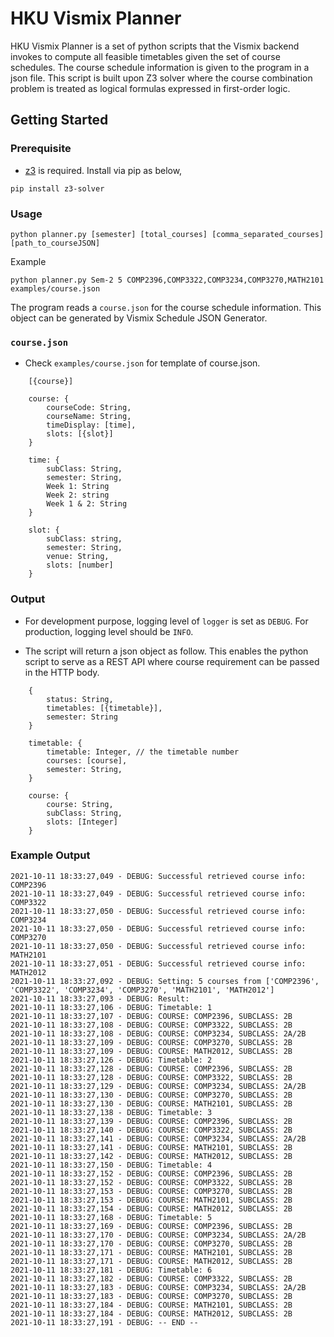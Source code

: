 # HKU Vismix Planner  

HKU Vismix Planner is a set of python scripts that the Vismix backend invokes to compute all feasible timetables given the set of course schedules. The course schedule information is given to the program in a json file. This script is built upon Z3 solver where the course combination problem is treated as logical formulas expressed in first-order logic. 

## Getting Started

### Prerequisite

- [z3](https://github.com/Z3Prover/z3) is required. Install via pip as below,

```
pip install z3-solver
```

### Usage

```
python planner.py [semester] [total_courses] [comma_separated_courses] [path_to_courseJSON] 
```

Example

```
python planner.py Sem-2 5 COMP2396,COMP3322,COMP3234,COMP3270,MATH2101 examples/course.json
```

The program reads a `course.json` for the course schedule information. This object can be generated by Vismix Schedule JSON Generator. 

### `course.json`
- Check `examples/course.json` for template of course.json.

```
    [{course}]

    course: {
        courseCode: String,
        courseName: String,
        timeDisplay: [time],
        slots: [{slot}]
    }

    time: {
        subClass: String,
        semester: String,
        Week 1: String
        Week 2: string
        Week 1 & 2: String
    }

    slot: {
        subClass: string,
        semester: String,
        venue: String,
        slots: [number]
    }

```

### Output
- For development purpose, logging level of `logger` is set as `DEBUG`. For production, logging level should be `INFO`.

- The script will return a json object as follow. This enables the python script to serve as a REST API where course requirement can be passed in the HTTP body.
```
    {
        status: String,
        timetables: [{timetable}],
        semester: String
    }

    timetable: {
        timetable: Integer, // the timetable number
        courses: [course],
        semester: String,
    }

    course: {
        course: String,
        subClass: String,
        slots: [Integer]
    }
```

### Example Output
```
2021-10-11 18:33:27,049 - DEBUG: Successful retrieved course info: COMP2396
2021-10-11 18:33:27,049 - DEBUG: Successful retrieved course info: COMP3322
2021-10-11 18:33:27,050 - DEBUG: Successful retrieved course info: COMP3234
2021-10-11 18:33:27,050 - DEBUG: Successful retrieved course info: COMP3270
2021-10-11 18:33:27,050 - DEBUG: Successful retrieved course info: MATH2101
2021-10-11 18:33:27,051 - DEBUG: Successful retrieved course info: MATH2012
2021-10-11 18:33:27,092 - DEBUG: Setting: 5 courses from ['COMP2396', 'COMP3322', 'COMP3234', 'COMP3270', 'MATH2101', 'MATH2012']
2021-10-11 18:33:27,093 - DEBUG: Result: 
2021-10-11 18:33:27,106 - DEBUG: Timetable: 1
2021-10-11 18:33:27,107 - DEBUG: COURSE: COMP2396, SUBCLASS: 2B
2021-10-11 18:33:27,108 - DEBUG: COURSE: COMP3322, SUBCLASS: 2B
2021-10-11 18:33:27,108 - DEBUG: COURSE: COMP3234, SUBCLASS: 2A/2B
2021-10-11 18:33:27,109 - DEBUG: COURSE: COMP3270, SUBCLASS: 2B
2021-10-11 18:33:27,109 - DEBUG: COURSE: MATH2012, SUBCLASS: 2B
2021-10-11 18:33:27,126 - DEBUG: Timetable: 2
2021-10-11 18:33:27,128 - DEBUG: COURSE: COMP2396, SUBCLASS: 2B
2021-10-11 18:33:27,128 - DEBUG: COURSE: COMP3322, SUBCLASS: 2B
2021-10-11 18:33:27,129 - DEBUG: COURSE: COMP3234, SUBCLASS: 2A/2B
2021-10-11 18:33:27,130 - DEBUG: COURSE: COMP3270, SUBCLASS: 2B
2021-10-11 18:33:27,130 - DEBUG: COURSE: MATH2101, SUBCLASS: 2B
2021-10-11 18:33:27,138 - DEBUG: Timetable: 3
2021-10-11 18:33:27,139 - DEBUG: COURSE: COMP2396, SUBCLASS: 2B
2021-10-11 18:33:27,140 - DEBUG: COURSE: COMP3322, SUBCLASS: 2B
2021-10-11 18:33:27,141 - DEBUG: COURSE: COMP3234, SUBCLASS: 2A/2B
2021-10-11 18:33:27,141 - DEBUG: COURSE: MATH2101, SUBCLASS: 2B
2021-10-11 18:33:27,142 - DEBUG: COURSE: MATH2012, SUBCLASS: 2B
2021-10-11 18:33:27,150 - DEBUG: Timetable: 4
2021-10-11 18:33:27,152 - DEBUG: COURSE: COMP2396, SUBCLASS: 2B
2021-10-11 18:33:27,152 - DEBUG: COURSE: COMP3322, SUBCLASS: 2B
2021-10-11 18:33:27,153 - DEBUG: COURSE: COMP3270, SUBCLASS: 2B
2021-10-11 18:33:27,153 - DEBUG: COURSE: MATH2101, SUBCLASS: 2B
2021-10-11 18:33:27,154 - DEBUG: COURSE: MATH2012, SUBCLASS: 2B
2021-10-11 18:33:27,168 - DEBUG: Timetable: 5
2021-10-11 18:33:27,169 - DEBUG: COURSE: COMP2396, SUBCLASS: 2B
2021-10-11 18:33:27,170 - DEBUG: COURSE: COMP3234, SUBCLASS: 2A/2B
2021-10-11 18:33:27,170 - DEBUG: COURSE: COMP3270, SUBCLASS: 2B
2021-10-11 18:33:27,171 - DEBUG: COURSE: MATH2101, SUBCLASS: 2B
2021-10-11 18:33:27,171 - DEBUG: COURSE: MATH2012, SUBCLASS: 2B
2021-10-11 18:33:27,181 - DEBUG: Timetable: 6
2021-10-11 18:33:27,182 - DEBUG: COURSE: COMP3322, SUBCLASS: 2B
2021-10-11 18:33:27,183 - DEBUG: COURSE: COMP3234, SUBCLASS: 2A/2B
2021-10-11 18:33:27,183 - DEBUG: COURSE: COMP3270, SUBCLASS: 2B
2021-10-11 18:33:27,184 - DEBUG: COURSE: MATH2101, SUBCLASS: 2B
2021-10-11 18:33:27,184 - DEBUG: COURSE: MATH2012, SUBCLASS: 2B
2021-10-11 18:33:27,191 - DEBUG: -- END --
```



